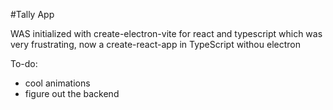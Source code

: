 #Tally App

WAS initialized with create-electron-vite for react and typescript which was very frustrating, now a create-react-app in TypeScript withou electron

To-do: 
- cool animations
- figure out the backend
